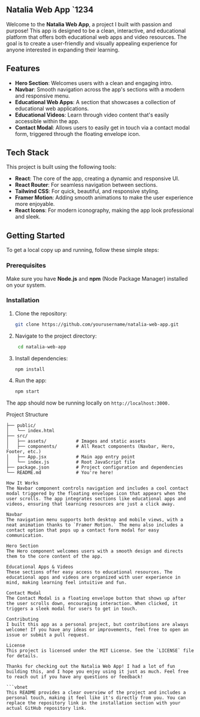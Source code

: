 ## Natalia Web App  `1234

Welcome to the **Natalia Web App**, a project I built with passion and purpose! This app is designed to be a clean, interactive, and educational platform that offers both educational web apps and video resources. The goal is to create a user-friendly and visually appealing experience for anyone interested in expanding their learning.

## Features


- **Hero Section**: Welcomes users with a clean and engaging intro.
- **Navbar**: Smooth navigation across the app's sections with a modern and responsive menu.
- **Educational Web Apps**: A section that showcases a collection of educational web applications.
- **Educational Videos**: Learn through video content that's easily accessible within the app.
- **Contact Modal**: Allows users to easily get in touch via a contact modal form, triggered through the floating envelope icon.

## Tech Stack 

This project is built using the following tools:

- **React**: The core of the app, creating a dynamic and responsive UI.
- **React Router**: For seamless navigation between sections.
- **Tailwind CSS**: For quick, beautiful, and responsive styling.
- **Framer Motion**: Adding smooth animations to make the user experience more enjoyable.
- **React Icons**: For modern iconography, making the app look professional and sleek.

## Getting Started

To get a local copy up and running, follow these simple steps:

### Prerequisites

Make sure you have **Node.js** and **npm** (Node Package Manager) installed on your system.

### Installation

1. Clone the repository:
    ```bash
   git clone https://github.com/yourusername/natalia-web-app.git

2. Navigate to the project directory:
    ```bash
     cd natalia-web-app
3. Install dependencies:
    ```bash
    npm install
4. Run the app:
    ```bash
    npm start

The app should now be running locally on `http://localhost:3000.`

Project Structure
```plaintext
├── public/
│   └── index.html
├── src/
│   ├── assets/           # Images and static assets
│   ├── components/       # All React components (Navbar, Hero, Footer, etc.)
│   ├── App.jsx           # Main app entry point
│   └── index.js          # Root JavaScript file
├── package.json          # Project configuration and dependencies
└── README.md             # You're here!

How It Works
The Navbar component controls navigation and includes a cool contact modal triggered by the floating envelope icon that appears when the user scrolls. The app integrates sections like educational apps and videos, ensuring that learning resources are just a click away.

Navbar
The navigation menu supports both desktop and mobile views, with a neat animation thanks to `Framer Motion.` The menu also includes a contact option that pops up a contact form modal for easy communication.

Hero Section
The Hero component welcomes users with a smooth design and directs them to the core content of the app.

Educational Apps & Videos
These sections offer easy access to educational resources. The educational apps and videos are organized with user experience in mind, making learning feel intuitive and fun.

Contact Modal
The Contact Modal is a floating envelope button that shows up after the user scrolls down, encouraging interaction. When clicked, it triggers a sleek modal for users to get in touch.

Contributing
I built this app as a personal project, but contributions are always welcome! If you have any ideas or improvements, feel free to open an issue or submit a pull request.

License
This project is licensed under the MIT License. See the `LICENSE` file for details.

Thanks for checking out the Natalia Web App! I had a lot of fun building this, and I hope you enjoy using it just as much. Feel free to reach out if you have any questions or feedback!

```vbnet
This README provides a clear overview of the project and includes a personal touch, making it feel like it's directly from you. You can replace the repository link in the installation section with your actual GitHub repository link.



